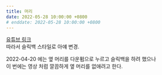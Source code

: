 ```yaml
---
title: 머리
date: 2022-05-28 10:00:00 +0800
# enddate: 2022-05-28 10:00:00 +0800
---
```


[유튜브 링크](https://www.youtube.com/watch?v=kJgXiBu6sX8)  
따라서 슬릭백 스타일로 아얘 변경.

2022-04-20 에는 옆 머리를 다운펌으로 누르고 슬릭백을 하려 했으나  
이 번에는 영상 처럼 깔끔하게 옆 머리를 없애려고 한다.
